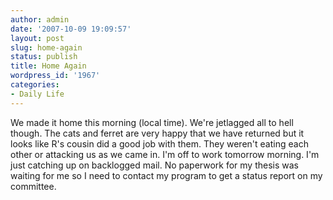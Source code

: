 ```yaml
---
author: admin
date: '2007-10-09 19:09:57'
layout: post
slug: home-again
status: publish
title: Home Again
wordpress_id: '1967'
categories:
- Daily Life
---
```


We made it home this morning (local time). We're jetlagged all to hell
though. The cats and ferret are very happy that we have returned but it
looks like R's cousin did a good job with them. They weren't eating each
other or attacking us as we came in. I'm off to work tomorrow morning.
I'm just catching up on backlogged mail. No paperwork for my thesis was
waiting for me so I need to contact my program to get a status report on
my committee.
